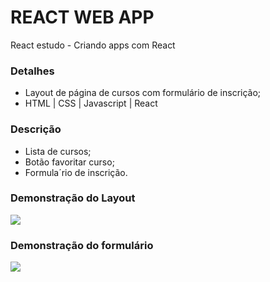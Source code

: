 # REACT WEB APP
 React estudo - Criando apps com React

### Detalhes
- Layout de página de cursos com formulário de inscrição;
- HTML | CSS | Javascript | React
### Descrição
- Lista de cursos;
- Botão favoritar curso;
- Formula´rio de inscrição.

### Demonstração do Layout
<img src="https://graficoeweb.com.br/images/react1.PNG">

### Demonstração do formulário
<img src="https://graficoeweb.com.br/images/react2.PNG">

